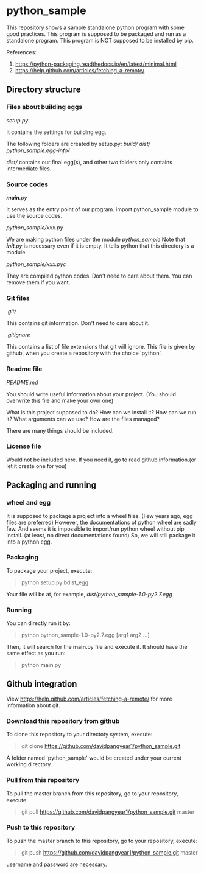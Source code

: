 # python_sample                                                                                                                                                                                             
This repository shows a sample standalone python program with some good practices.
This program is supposed to be packaged and run as a standalone program.
This program is NOT supposed to be installed by pip.

References:
1. https://python-packaging.readthedocs.io/en/latest/minimal.html
2. https://help.github.com/articles/fetching-a-remote/ 

## Directory structure

### Files about building eggs
*setup.py*

It contains the settings for building egg.

The following folders are created by setup.py:
*build/*
*dist/*
*python_sample.egg-info/*

*dist/* contains our final egg(s), and other two folders only contains intermediate files.

### Source codes
*__main__.py*

It serves as the entry point of our program. import python_sample module to use the source codes.

*python_sample/xxx.py*

We are making python files under the module *python_sample*
Note that *__init__.py* is necessary even if it is empty.
It tells python that this directory is a module.

*python_sample/xxx.pyc*

They are compiled python codes. Don't need to care about them. You can remove them if you want.

### Git files
*.git/*

This contains git information. Don't need to care about it.

*.gitignore*

This contains a list of file extensions that git will ignore.
This file is given by github, when you create a repository with the choice 'python'.

### Readme file
*README.md*

You should write useful information about your project. (You should overwrite this file and make your own one)

What is this project supposed to do?
How can we install it?
How can we run it?
What arguments can we use?
How are the files managed?

There are many things should be included.

### License file
Would not be included here. If you need it, go to read github information.(or let it create one for you)

## Packaging and running
### wheel and egg
It is supposed to package a project into a wheel files. (Few years ago, egg files are preferred)
However, the documentations of python wheel are sadly few.
And seems it is impossible to import/run python wheel without pip install. (at least, no direct documentations found)
So, we will still package it into a python egg.

### Packaging
To package your project, execute:
>python setup.py bdist_egg

Your file will be at, for example,
*dist/python_sample-1.0-py2.7.egg*

### Running
You can directly run it by:
>python python_sample-1.0-py2.7.egg [arg1 arg2 ...]

Then, it will search for the __main__.py file and execute it.
It should have the same effect as you run:
>python __main__.py

## Github integration
View https://help.github.com/articles/fetching-a-remote/ for more information about git.

### Download this repository from github
To clone this repository to your directoty system, execute:

>git clone https://github.com/davidpangyear1/python_sample.git

A folder named 'python_sample' would be created under your current working directory.

### Pull from this repository
To pull the master branch from this repository, go to your repository, execute:
>git pull https://github.com/davidpangyear1/python_sample.git master

### Push to this repository
To push the master branch to this repository, go to your repository, execute:
>git push https://github.com/davidpangyear1/python_sample.git master

username and password are necessary.
